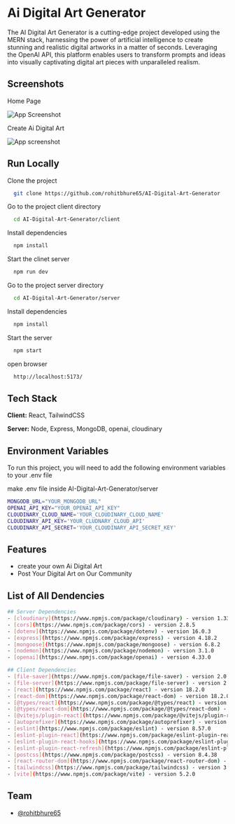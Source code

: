 
# Ai Digital Art Generator
The AI Digital Art Generator is a cutting-edge project developed using the MERN stack, harnessing the power of artificial intelligence to create stunning and realistic digital artworks in a matter of seconds. Leveraging the OpenAI API, this platform enables users to transform prompts and ideas into visually captivating digital art pieces with unparalleled realism.

## Screenshots

Home Page

![App Screenshot](https://res.cloudinary.com/dmuwerefm/image/upload/v1712476127/qug3jhzmmuusqul98ov3.png)

Create Ai Digital Art

![App screenshot](https://res.cloudinary.com/dmuwerefm/image/upload/v1712475351/klsupjlvbeehrk4q5yyi.png)


## Run Locally

Clone the project

```bash
  git clone https://github.com/rohitbhure65/AI-Digital-Art-Generator
```

Go to the project client directory

```bash
  cd AI-Digital-Art-Generator/client
```

Install dependencies

```bash
  npm install
```


Start the clinet server

```bash
  npm run dev
```

Go to the project server directory

```bash
  cd AI-Digital-Art-Generator/server
```

Install dependencies

```bash
  npm install
```

Start the server

```bash
  npm start
```

open browser

```bash
  http://localhost:5173/
```


## Tech Stack

**Client:** React, TailwindCSS

**Server:** Node, Express, MongoDB, openai, cloudinary


## Environment Variables

To run this project, you will need to add the following environment variables to your .env file

make .env file inside AI-Digital-Art-Generator/server

```bash
MONGODB_URL="YOUR_MONGODB_URL"
OPENAI_API_KEY="YOUR_OPENAI_API_KEY"
CLOUDINARY_CLOUD_NAME='YOUR_CLOUDINARY_CLOUD_NAME'
CLOUDINARY_API_KEY='YOUR_CLUDNARY_CLOUD_API'
CLOUDINARY_API_SECRET='YOUR_CLOUDINARY_API_SECRET_KEY'
```
## Features

- create your own Ai Digital Art
- Post Your Digital Art on Our Community


## List of All Dendencies

```bash
## Server Dependencies
- [cloudinary](https://www.npmjs.com/package/cloudinary) - version 1.33.0
- [cors](https://www.npmjs.com/package/cors) - version 2.8.5
- [dotenv](https://www.npmjs.com/package/dotenv) - version 16.0.3
- [express](https://www.npmjs.com/package/express) - version 4.18.2
- [mongoose](https://www.npmjs.com/package/mongoose) - version 6.8.2
- [nodemon](https://www.npmjs.com/package/nodemon) - version 3.1.0
- [openai](https://www.npmjs.com/package/openai) - version 4.33.0

## Client Dependencies
- [file-saver](https://www.npmjs.com/package/file-saver) - version 2.0.5
- [file-server](https://www.npmjs.com/package/file-server) - version 2.2.1
- [react](https://www.npmjs.com/package/react) - version 18.2.0
- [react-dom](https://www.npmjs.com/package/react-dom) - version 18.2.0
- [@types/react](https://www.npmjs.com/package/@types/react) - version 18.2.66
- [@types/react-dom](https://www.npmjs.com/package/@types/react-dom) - version 18.2.22
- [@vitejs/plugin-react](https://www.npmjs.com/package/@vitejs/plugin-react) - version 4.2.1
- [autoprefixer](https://www.npmjs.com/package/autoprefixer) - version 10.4.19
- [eslint](https://www.npmjs.com/package/eslint) - version 8.57.0
- [eslint-plugin-react](https://www.npmjs.com/package/eslint-plugin-react) - version 7.34.1
- [eslint-plugin-react-hooks](https://www.npmjs.com/package/eslint-plugin-react-hooks) - version 4.6.0
- [eslint-plugin-react-refresh](https://www.npmjs.com/package/eslint-plugin-react-refresh) - version 0.4.6
- [postcss](https://www.npmjs.com/package/postcss) - version 8.4.38
- [react-router-dom](https://www.npmjs.com/package/react-router-dom) - version 6.22.3
- [tailwindcss](https://www.npmjs.com/package/tailwindcss) - version 3.4.3
- [vite](https://www.npmjs.com/package/vite) - version 5.2.0

```


## Team

- [@rohitbhure65](https://www.github.com/rohitbhure65)
